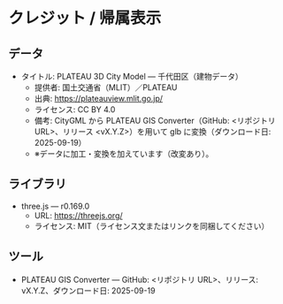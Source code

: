 # クレジット / 帰属表示

## データ
- タイトル: PLATEAU 3D City Model — 千代田区（建物データ）
  - 提供者: 国土交通省（MLIT）／PLATEAU
  - 出典: https://plateauview.mlit.go.jp/
  - ライセンス: CC BY 4.0
  - 備考: CityGML から PLATEAU GIS Converter（GitHub: <リポジトリ URL>、リリース <vX.Y.Z>）を用いて glb に変換（ダウンロード日: 2025-09-19）
  - ※データに加工・変換を加えています（改変あり）。

## ライブラリ
- three.js — r0.169.0  
  - URL: https://threejs.org/  
  - ライセンス: MIT（ライセンス文またはリンクを同梱してください）

## ツール
- PLATEAU GIS Converter — GitHub: <リポジトリ URL>、リリース: vX.Y.Z、ダウンロード日: 2025-09-19
